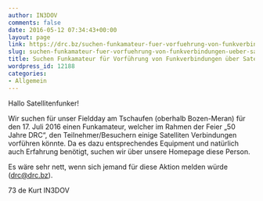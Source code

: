 ```yaml
---
author: IN3DOV
comments: false
date: 2016-05-12 07:34:43+00:00
layout: page
link: https://drc.bz/suchen-funkamateur-fuer-vorfuehrung-von-funkverbindungen-ueber-satelliten/
slug: suchen-funkamateur-fuer-vorfuehrung-von-funkverbindungen-ueber-satelliten
title: Suchen Funkamateur für Vorführung von Funkverbindungen über Satelliten.
wordpress_id: 12188
categories:
- Allgemein
---
```


Hallo Satellitenfunker!

Wir suchen für unser Fieldday am Tschaufen (oberhalb Bozen-Meran) für den 17. Juli 2016 einen Funkamateur, welcher im Rahmen der Feier „50 Jahre DRC“, den Teilnehmer/Besuchern einige Satelliten Verbindungen vorführen könnte. Da es dazu entsprechendes Equipment und natürlich auch Erfahrung benötigt, suchen wir über unsere Homepage diese Person.

Es wäre sehr nett, wenn sich jemand für diese Aktion melden würde (drc@drc.bz).

73 de Kurt IN3DOV


